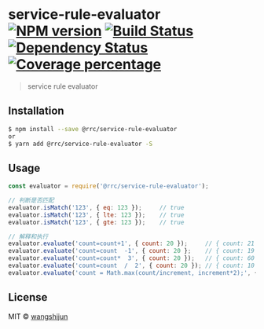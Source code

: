 # service-rule-evaluator [![NPM version][npm-image]][npm-url] [![Build Status][travis-image]][travis-url] [![Dependency Status][daviddm-image]][daviddm-url] [![Coverage percentage][coveralls-image]][coveralls-url]
> service rule evaluator

## Installation

```sh
$ npm install --save @rrc/service-rule-evaluator
or
$ yarn add @rrc/service-rule-evaluator -S
```

## Usage

```js
const evaluator = require('@rrc/service-rule-evaluator');

// 判断是否匹配
evaluator.isMatch('123', { eq: 123 });     // true
evaluator.isMatch('123', { lte: 123 });    // true
evaluator.isMatch('123', { gte: 123 });    // true

// 解释和执行
evaluator.evaluate('count=count+1', { count: 20 });     // { count: 21 }
evaluator.evaluate('count=count  -1', { count: 20 };    // { count: 19 }
evaluator.evaluate('count=count*  3', { count: 20 });   // { count: 60 }
evaluator.evaluate('count=count  /  2', { count: 20 }); // { count: 10 }
evaluator.evaluate('count = Math.max(count/increment, increment*2);', { count: 20, increment: 2 });     // { count: 10 }
```

## License

MIT © [wangshijun](wangshijun2010@gmail.com)

[npm-image]: https://badge.fury.io/js/service-rule-evaluator.svg
[npm-url]: https://npmjs.org/package/service-rule-evaluator
[travis-image]: https://travis-ci.org/renrenche/service-rule-evaluator.svg?branch=master
[travis-url]: https://travis-ci.org/renrenche/service-rule-evaluator
[daviddm-image]: https://david-dm.org/renrenche/service-rule-evaluator.svg?theme=shields.io
[daviddm-url]: https://david-dm.org/renrenche/service-rule-evaluator
[coveralls-image]: https://coveralls.io/repos/renrenche/service-rule-evaluator/badge.svg
[coveralls-url]: https://coveralls.io/r/renrenche/service-rule-evaluator
